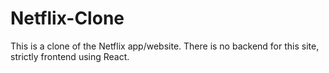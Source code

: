 # Netflix-Clone
This is a clone of the Netflix app/website. There is no backend for this site, strictly frontend using React.
